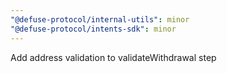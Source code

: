 ```yaml
---
"@defuse-protocol/internal-utils": minor
"@defuse-protocol/intents-sdk": minor
---
```


Add address validation to validateWithdrawal step
